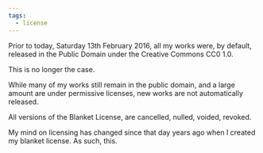 ```yaml
---
tags:
  - license
---
```


Prior to today, Saturday 13th February 2016, all my works were, by default,
released in the Public Domain under the Creative Commons CC0 1.0.

This is no longer the case.

While many of my works still remain in the public domain, and a large
amount are under permissive licenses, new works are not automatically
released.

All versions of the Blanket License, are cancelled, nulled, voided, revoked.

My mind on licensing has changed since that day years ago when I created my
blanket license. As such, this.
